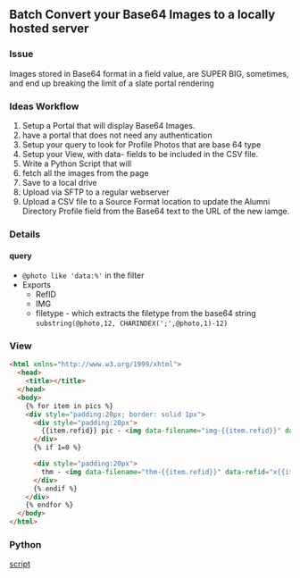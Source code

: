 ## Batch Convert your Base64 Images to a locally hosted server

### Issue

Images stored in Base64 format in a field value, are SUPER BIG, sometimes, and end up breaking the limit of a slate portal rendering

### Ideas Workflow
1) Setup a Portal that will display Base64 Images.
  1) have a portal that does not need any authentication
  2) Setup your query to look for Profile Photos that are base 64 type
  3) Setup your View, with data- fields to be included in the CSV file.
4) Write a Python Script that will
  1) fetch all the images from the page
  2) Save to a local drive
  3) Upload via SFTP to a regular webserver
  4) Upload a CSV file to a Source Format location to update the Alumni Directory Profile field from the Base64 text to the URL of the new iamge.


### Details

#### query
 * `@photo like 'data:%'` in the filter
 * Exports
   * RefID
   * IMG
   * filetype - which extracts the filetype from the base64 string `substring(@photo,12, CHARINDEX(';',@photo,1)-12)`
  
### View 

```html
<html xmlns="http://www.w3.org/1999/xhtml">
  <head>
    <title></title>
  </head>
  <body>
    {% for item in pics %}
    <div style="padding:20px; border: solid 1px">
      <div style="padding:20px">
        {{item.refid}} pic - <img data-filename="img-{{item.refid}}" data-refid="{{item.refid}}" data-url="https://advcs.info/macconnect/img-{{item.refid}}.{{item.filetype}}" src="{{item.img}}" style="height:200px" />
      </div>
      {% if 1=0 %}

      <div style="padding:20px">
        thm - <img data-filename="thm-{{item.refid}}" data-refid="x{{item.refid}}" data-url="https://advcs.info/macconnect/thm-{{item.refid}}.{{item.filetype}}" src="{{item.thm}}" style="height:200px" />
      </div>
      {% endif %}
    </div>
    {% endfor %}
  </body>
</html>
```

### Python

[script](script.py)

